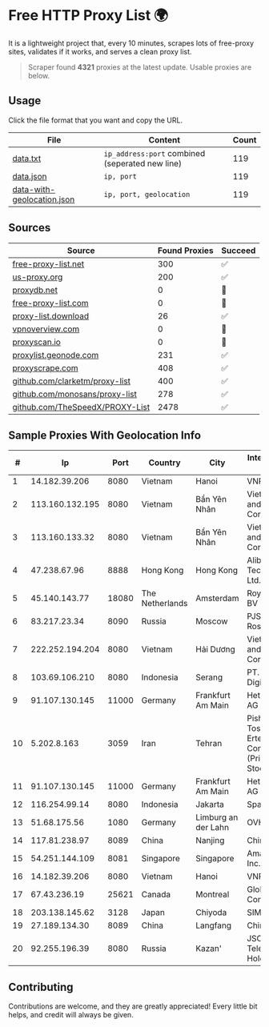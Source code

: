 
# Free HTTP Proxy List 🌍

It is a lightweight project that, every 10 minutes, scrapes lots of free-proxy sites, validates if it works, and serves a clean proxy list.


> Scraper found **4321** proxies at the latest update. Usable proxies are below.

## Usage

Click the file format that you want and copy the URL.


|File|Content|Count|
|----|-------|-----|
|[data.txt](https://raw.githubusercontent.com/themiralay/Proxy-List-World/master/data.txt)|`ip_address:port` combined (seperated new line)|119|
|[data.json](https://raw.githubusercontent.com/themiralay/Proxy-List-World/master/data.json)|`ip, port`|119|
|[data-with-geolocation.json](https://raw.githubusercontent.com/themiralay/Proxy-List-World/master/data-with-geolocation.json)|`ip, port, geolocation`|119|

## Sources

|Source|Found Proxies|Succeed|
|------|-------------|-------|
|[free-proxy-list.net](https://free-proxy-list.net)|300|✅|
|[us-proxy.org](https://www.us-proxy.org)|200|✅|
|[proxydb.net](http://proxydb.net)|0|🚫|
|[free-proxy-list.com](https://free-proxy-list.com/?page=&port=&type%5B%5D=http&type%5B%5D=https&up_time=0&search=Search)|0|🚫|
|[proxy-list.download](https://www.proxy-list.download/HTTP)|26|✅|
|[vpnoverview.com](https://vpnoverview.com/privacy/anonymous-browsing/free-proxy-servers)|0|🚫|
|[proxyscan.io](https://www.proxyscan.io)|0|🚫|
|[proxylist.geonode.com](https://proxylist.geonode.com/api/proxy-list?limit=300&page=1&sort_by=lastChecked&sort_type=desc&protocols=http,https)|231|✅|
|[proxyscrape.com](https://api.proxyscrape.com/v2/?request=displayproxies&protocol=http&timeout=10000&country=all&ssl=all&anonymity=all)|408|✅|
|[github.com/clarketm/proxy-list](https://raw.githubusercontent.com/clarketm/proxy-list/master/proxy-list-raw.txt)|400|✅|
|[github.com/monosans/proxy-list](https://raw.githubusercontent.com/monosans/proxy-list/main/proxies/http.txt)|278|✅|
|[github.com/TheSpeedX/PROXY-List](https://raw.githubusercontent.com/TheSpeedX/PROXY-List/master/http.txt)|2478|✅|


## Sample Proxies With Geolocation Info

|#|Ip|Port|Country|City|Internet Service Provider|
|-|--|----|-------|----|-------------------------|
|1|14.182.39.206|8080|Vietnam|Hanoi|VNPT|
|2|113.160.132.195|8080|Vietnam|Bẩn Yên Nhân|VietNam Post and Telecom Corporation|
|3|113.160.133.32|8080|Vietnam|Bẩn Yên Nhân|VietNam Post and Telecom Corporation|
|4|47.238.67.96|8888|Hong Kong|Hong Kong|Alibaba (US) Technology Co., Ltd.|
|5|45.140.143.77|18080|The Netherlands|Amsterdam|RoyaleHosting BV|
|6|83.217.23.34|8090|Russia|Moscow|PJSC Rostelecom|
|7|222.252.194.204|8080|Vietnam|Hải Dương|VietNam Post and Telecom Corporation|
|8|103.69.106.210|8080|Indonesia|Serang|PT. Berkat Dunia Digital Cikande|
|9|91.107.130.145|11000|Germany|Frankfurt Am Main|Hetzner Online AG|
|10|5.202.8.163|3059|Iran|Tehran|Pishgaman Toseeh Ertebatat Company (Private Joint Stock)|
|11|91.107.130.145|11000|Germany|Frankfurt Am Main|Hetzner Online AG|
|12|116.254.99.14|8080|Indonesia|Jakarta|SpaceX Starlink|
|13|51.68.175.56|1080|Germany|Limburg an der Lahn|OVH SAS|
|14|117.81.238.97|8089|China|Nanjing|China Telecom|
|15|54.251.144.109|8081|Singapore|Singapore|Amazon.com, Inc.|
|16|14.182.39.206|8080|Vietnam|Hanoi|VNPT|
|17|67.43.236.19|25621|Canada|Montreal|GloboTech Communications|
|18|203.138.145.62|3128|Japan|Chiyoda|SIMPLEIA|
|19|27.189.134.30|8089|China|Langfang|Chinanet|
|20|92.255.196.39|8080|Russia|Kazan'|JSC "ER-Telecom Holding"|



## Contributing

Contributions are welcome, and they are greatly appreciated! Every
little bit helps, and credit will always be given.

